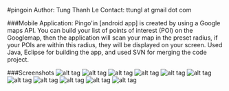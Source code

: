 #pingoin
    Author: Tung Thanh Le
    Contact: ttungl at gmail dot com
    
###Mobile Application: 
      Pingo'in [android app] is created by using a Google maps API. You can build your list of points of interest (POI) on the Googlemap, then the application will scan your map in the preset radius, if your POIs are within this radius, they will be displayed on your screen. Used Java, Eclipse for building the app, and used SVN for merging the code project.

###Screenshots
![alt tag](https://github.com/ttungl/Pingoin/blob/master/pingoin_screenshoot/login_signup.png?raw=true)
![alt tag](https://github.com/ttungl/Pingoin/blob/master/pingoin_screenshoot/signup.png?raw=true)
![alt tag](https://github.com/ttungl/Pingoin/blob/master/pingoin_screenshoot/password_change.png)
![alt tag](https://github.com/ttungl/Pingoin/blob/master/pingoin_screenshoot/login.png?raw=true)
![alt tag](https://github.com/ttungl/Pingoin/blob/master/pingoin_screenshoot/loggedin.png?raw=true)
![alt tag](https://github.com/ttungl/Pingoin/blob/master/pingoin_screenshoot/currentLocZoom.png?raw=true)
![alt tag](https://github.com/ttungl/Pingoin/blob/master/pingoin_screenshoot/add_Peter.png?raw=true)
![alt tag](https://github.com/ttungl/Pingoin/blob/master/pingoin_screenshoot/Peter.png?raw=true)
![alt tag](https://github.com/ttungl/Pingoin/blob/master/pingoin_screenshoot/add_Tom.png?raw=true)
![alt tag](https://github.com/ttungl/Pingoin/blob/master/pingoin_screenshoot/Peter_Tom.png?raw=true)
![alt tag](https://github.com/ttungl/Pingoin/blob/master/pingoin_screenshoot/radius_CurrentRange.png?raw=true)
